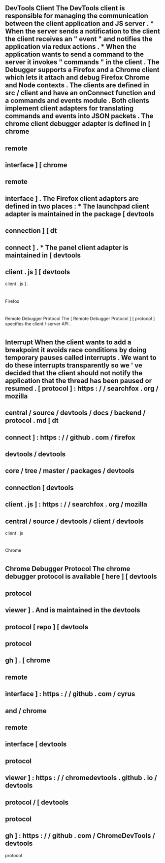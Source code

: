 #
DevTools
Client
The
DevTools
client
is
responsible
for
managing
the
communication
between
the
client
application
and
JS
server
.
*
When
the
server
sends
a
notification
to
the
client
the
client
receives
an
"
event
"
and
notifies
the
application
via
redux
actions
.
*
When
the
application
wants
to
send
a
command
to
the
server
it
invokes
"
commands
"
in
the
client
.
The
Debugger
supports
a
Firefox
and
a
Chrome
client
which
lets
it
attach
and
debug
Firefox
Chrome
and
Node
contexts
.
The
clients
are
defined
in
src
/
client
and
have
an
onConnect
function
and
a
commands
and
events
module
.
Both
clients
implement
client
adapters
for
translating
commands
and
events
into
JSON
packets
.
The
chrome
client
debugger
adapter
is
defined
in
[
chrome
-
remote
-
interface
]
[
chrome
-
remote
-
interface
]
.
The
Firefox
client
adapters
are
defined
in
two
places
:
*
The
launchpad
client
adapter
is
maintained
in
the
package
[
devtools
-
connection
]
[
dt
-
connect
]
.
*
The
panel
client
adapter
is
maintained
in
[
devtools
-
client
.
js
]
[
devtools
-
client
.
js
]
.
#
#
Firefox
#
#
#
Remote
Debugger
Protocol
The
[
Remote
Debugger
Protocol
]
[
protocol
]
specifies
the
client
/
server
API
.
#
#
#
Interrupt
When
the
client
wants
to
add
a
breakpoint
it
avoids
race
conditions
by
doing
temporary
pauses
called
interrupts
.
We
want
to
do
these
interrupts
transparently
so
we
'
ve
decided
that
the
client
should
not
notify
the
application
that
the
thread
has
been
paused
or
resumed
.
[
protocol
]
:
https
:
/
/
searchfox
.
org
/
mozilla
-
central
/
source
/
devtools
/
docs
/
backend
/
protocol
.
md
[
dt
-
connect
]
:
https
:
/
/
github
.
com
/
firefox
-
devtools
/
devtools
-
core
/
tree
/
master
/
packages
/
devtools
-
connection
[
devtools
-
client
.
js
]
:
https
:
/
/
searchfox
.
org
/
mozilla
-
central
/
source
/
devtools
/
client
/
devtools
-
client
.
js
#
#
Chrome
#
#
#
Chrome
Debugger
Protocol
The
chrome
debugger
protocol
is
available
[
here
]
[
devtools
-
protocol
-
viewer
]
.
And
is
maintained
in
the
devtools
-
protocol
[
repo
]
[
devtools
-
protocol
-
gh
]
.
[
chrome
-
remote
-
interface
]
:
https
:
/
/
github
.
com
/
cyrus
-
and
/
chrome
-
remote
-
interface
[
devtools
-
protocol
-
viewer
]
:
https
:
/
/
chromedevtools
.
github
.
io
/
devtools
-
protocol
/
[
devtools
-
protocol
-
gh
]
:
https
:
/
/
github
.
com
/
ChromeDevTools
/
devtools
-
protocol
